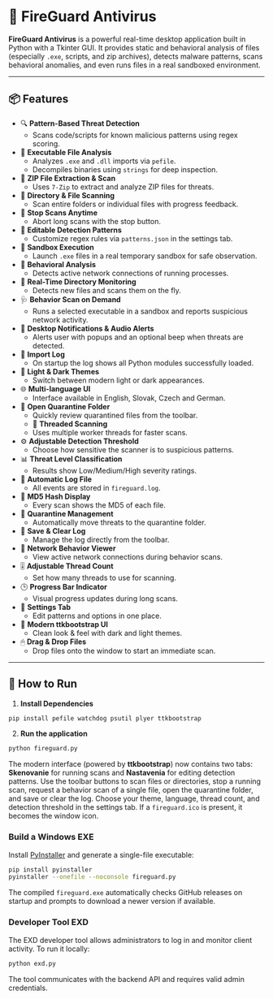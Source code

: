 # 🦠 FireGuard Antivirus

**FireGuard Antivirus** is a powerful real-time desktop application built in Python with a Tkinter GUI. It provides static and behavioral analysis of files (especially `.exe`, scripts, and zip archives), detects malware patterns, scans behavioral anomalies, and even runs files in a real sandboxed environment.

---


## 📦 Features

- 🔍 **Pattern-Based Threat Detection**
  - Scans code/scripts for known malicious patterns using regex scoring.
- 🧪 **Executable File Analysis**
  - Analyzes `.exe` and `.dll` imports via `pefile`.
  - Decompiles binaries using `strings` for deep inspection.
- 📂 **ZIP File Extraction & Scan**
  - Uses `7-Zip` to extract and analyze ZIP files for threats.
- 📁 **Directory & File Scanning**
  - Scan entire folders or individual files with progress feedback.
- 🛑 **Stop Scans Anytime**
  - Abort long scans with the stop button.
- 📄 **Editable Detection Patterns**
  - Customize regex rules via `patterns.json` in the settings tab.
- 🔬 **Sandbox Execution**
  - Launch `.exe` files in a real temporary sandbox for safe observation.
- 🛜 **Behavioral Analysis**
  - Detects active network connections of running processes.
- 🔄 **Real-Time Directory Monitoring**
  - Detects new files and scans them on the fly.
- 🩺 **Behavior Scan on Demand**
  - Runs a selected executable in a sandbox and reports suspicious network activity.
- 📢 **Desktop Notifications & Audio Alerts**
  - Alerts user with popups and an optional beep when threats are detected.
- 📝 **Import Log**
  - On startup the log shows all Python modules successfully loaded.
- 🎨 **Light & Dark Themes**
  - Switch between modern light or dark appearances.
- 🌐 **Multi-language UI**
  - Interface available in English, Slovak, Czech and German.
- 📂 **Open Quarantine Folder**
  - Quickly review quarantined files from the toolbar.
  - 🔀 **Threaded Scanning**
  - Uses multiple worker threads for faster scans.
- ⚙️ **Adjustable Detection Threshold**
  - Choose how sensitive the scanner is to suspicious patterns.
- 📊 **Threat Level Classification**
  - Results show Low/Medium/High severity ratings.
- 📜 **Automatic Log File**
  - All events are stored in `fireguard.log`.
- 🪪 **MD5 Hash Display**
  - Every scan shows the MD5 of each file.
- 🧹 **Quarantine Management**
  - Automatically move threats to the quarantine folder.
- 📝 **Save & Clear Log**
  - Manage the log directly from the toolbar.
- 📡 **Network Behavior Viewer**
  - View active network connections during behavior scans.
- 🎚 **Adjustable Thread Count**
  - Set how many threads to use for scanning.
- 🕒 **Progress Bar Indicator**
  - Visual progress updates during long scans.
- 🧩 **Settings Tab**
  - Edit patterns and options in one place.
- 🌁 **Modern ttkbootstrap UI**
  - Clean look & feel with dark and light themes.
- 🖱 **Drag & Drop Files**
  - Drop files onto the window to start an immediate scan.

---

## 🚀 How to Run

1. **Install Dependencies**

```bash
pip install pefile watchdog psutil plyer ttkbootstrap
```

2. **Run the application**

```bash
python fireguard.py
```

The modern interface (powered by **ttkbootstrap**) now contains two tabs: **Skenovanie** for running scans and **Nastavenia** for editing detection patterns. Use the toolbar buttons to scan files or directories, stop a running scan, request a behavior scan of a single file, open the quarantine folder, and save or clear the log. Choose your theme, language, thread count, and detection threshold in the settings tab.
If a `fireguard.ico` is present, it becomes the window icon.

### Build a Windows EXE

Install [PyInstaller](https://pyinstaller.org/) and generate a single-file executable:

```bash
pip install pyinstaller
pyinstaller --onefile --noconsole fireguard.py
```

The compiled `fireguard.exe` automatically checks GitHub releases on startup and prompts to download a newer version if available.

### Developer Tool EXD

The EXD developer tool allows administrators to log in and monitor client activity.
To run it locally:

```bash
python exd.py
```

The tool communicates with the backend API and requires valid admin credentials.


